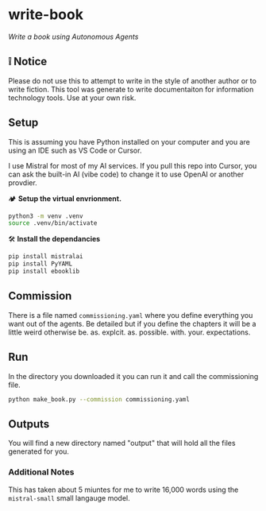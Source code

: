 # write-book
*Write a book using Autonomous Agents*

## ❕ Notice

Please do not use this to attempt to write in the style of another author or to write fiction. This tool was generate to write documentaiton for information technology tools. Use at your own risk. 

## Setup

This is assuming you have Python installed on your computer and you are using an IDE such as VS Code or Cursor.

I use Mistral for most of my AI services. If you pull this repo into Cursor, you can ask the built-in AI (vibe code) to change it to use OpenAI or another provdier. 

🏕️ **Setup the virtual envrionment.**
```bash
python3 -m venv .venv
source .venv/bin/activate
```

🛠️ **Install the dependancies**
```bash
pip install mistralai
pip install PyYAML
pip install ebooklib
```

## Commission

There is a file named `commissioning.yaml` where you define everything you want out of the agents. Be detailed but if you define the chapters it will be a little weird otherwise be. as. explcit. as. possible. with. your. expectations.

## Run

In the directory you downloaded it you can run it and call the commissioning file. 

```bash
python make_book.py --commission commissioning.yaml
```

## Outputs

You will find a new directory named "output" that will hold all the files generated for you. 

### Additional Notes

This has taken about 5 miuntes for me to write 16,000 words using the `mistral-small` small langauge model. 